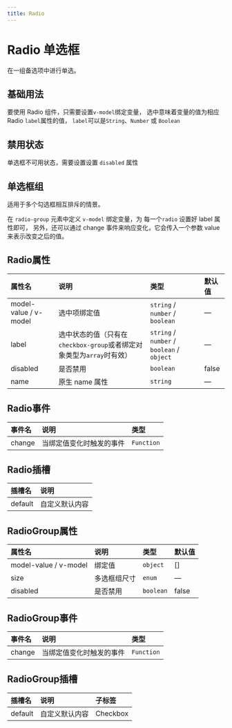 ```yaml
---
title: Radio
---
```


# Radio 单选框

在一组备选项中进行单选。

## 基础用法

要使用 Radio 组件，只需要设置`v-model`绑定变量， 选中意味着变量的值为相应 Radio `label`属性的值， `label`可以是`String`、`Number` 或 `Boolean`

<preview path="../examples/radio/basic.vue" title="" description=""></preview>

## 禁用状态

单选框不可用状态，需要设置设置 `disabled` 属性

<preview path="../examples/radio/disabled.vue" title="" description=""></preview>

## 单选框组

适用于多个勾选框相互排斥的情景。

在 `radio-group` 元素中定义 `v-model` 绑定变量，为 每一个`radio` 设置好 label 属性即可， 另外，还可以通过 change 事件来响应变化，它会传入一个参数 value 来表示改变之后的值。

<preview path="../examples/radio/group.vue" title="" description=""></preview>

## Radio属性


| 属性名                | 说明                                                         | 类型                                       | 默认值 |
| :-------------------- | :----------------------------------------------------------- | :----------------------------------------- | :----- |
| model-value / v-model | 选中项绑定值                                                 | `string` / `number` / `boolean`            | —      |
| label                 | 选中状态的值（只有在`checkbox-group`或者绑定对象类型为`array`时有效） | `string` / `number` / `boolean` / `object` | —      |
| disabled              | 是否禁用                                                     | `boolean`                                  | false  |
| name                  | 原生 name 属性                                               | `string`                                   | —      |

## Radio事件

| 事件名 | 说明                     | 类型       |
| :----- | :----------------------- | :--------- |
| change | 当绑定值变化时触发的事件 | `Function` |

## Radio插槽

| 插槽名  | 说明           |
| :------ | :------------- |
| default | 自定义默认内容 |

## RadioGroup属性

| 属性名                | 说明                           | 类型      | 默认值 |
| :-------------------- | :----------------------------- | :-------- | :----- |
| model-value / v-model | 绑定值                         | `object`  | []     |
| size                  | 多选框组尺寸                   | `enum`    | —      |
| disabled              | 是否禁用                       | `boolean` | false  |

## RadioGroup事件

| 事件名 | 说明                     | 类型       |
| :----- | :----------------------- | :--------- |
| change | 当绑定值变化时触发的事件 | `Function` |

## RadioGroup插槽

| 插槽名  | 说明           | 子标签                     |
| :------ | :------------- | :------------------------- |
| default | 自定义默认内容 | Checkbox  |